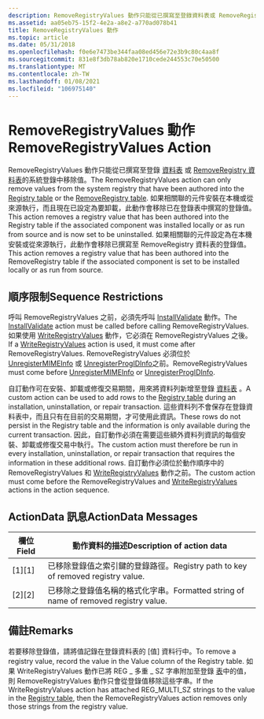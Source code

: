 ```yaml
---
description: RemoveRegistryValues 動作只能從已撰寫至登錄資料表或 RemoveRegistry 資料表的系統登錄中移除值。
ms.assetid: aa05eb75-15f2-4e2a-a8e2-a770ad078b41
title: RemoveRegistryValues 動作
ms.topic: article
ms.date: 05/31/2018
ms.openlocfilehash: f0e6e7473be344faa08ed456e72e3b9c80c4aa8f
ms.sourcegitcommit: 831e8f3db78ab820e1710cede244553c70e50500
ms.translationtype: MT
ms.contentlocale: zh-TW
ms.lasthandoff: 01/08/2021
ms.locfileid: "106975140"
---
```

# <a name="removeregistryvalues-action"></a><span data-ttu-id="916ce-103">RemoveRegistryValues 動作</span><span class="sxs-lookup"><span data-stu-id="916ce-103">RemoveRegistryValues Action</span></span>

<span data-ttu-id="916ce-104">RemoveRegistryValues 動作只能從已撰寫至登錄 [資料表](registry-table.md) 或 [RemoveRegistry 資料表](removeregistry-table.md)的系統登錄中移除值。</span><span class="sxs-lookup"><span data-stu-id="916ce-104">The RemoveRegistryValues action can only remove values from the system registry that have been authored into the [Registry table](registry-table.md) or the [RemoveRegistry table](removeregistry-table.md).</span></span> <span data-ttu-id="916ce-105">如果相關聯的元件安裝在本機或從來源執行，而且現在已設定為要卸載，此動作會移除已在登錄表中撰寫的登錄值。</span><span class="sxs-lookup"><span data-stu-id="916ce-105">This action removes a registry value that has been authored into the Registry table if the associated component was installed locally or as run from source and is now set to be uninstalled.</span></span> <span data-ttu-id="916ce-106">如果相關聯的元件設定為在本機安裝或從來源執行，此動作會移除已撰寫至 RemoveRegistry 資料表的登錄值。</span><span class="sxs-lookup"><span data-stu-id="916ce-106">This action removes a registry value that has been authored into the RemoveRegistry table if the associated component is set to be installed locally or as run from source.</span></span>

## <a name="sequence-restrictions"></a><span data-ttu-id="916ce-107">順序限制</span><span class="sxs-lookup"><span data-stu-id="916ce-107">Sequence Restrictions</span></span>

<span data-ttu-id="916ce-108">呼叫 RemoveRegistryValues 之前，必須先呼叫 [InstallValidate](installvalidate-action.md) 動作。</span><span class="sxs-lookup"><span data-stu-id="916ce-108">The [InstallValidate](installvalidate-action.md) action must be called before calling RemoveRegistryValues.</span></span> <span data-ttu-id="916ce-109">如果使用 [WriteRegistryValues](writeregistryvalues-action.md) 動作，它必須在 RemoveRegistryValues 之後。</span><span class="sxs-lookup"><span data-stu-id="916ce-109">If a [WriteRegistryValues](writeregistryvalues-action.md) action is used, it must come after RemoveRegistryValues.</span></span> <span data-ttu-id="916ce-110">RemoveRegistryValues 必須位於 [UnregisterMIMEInfo](unregistermimeinfo-action.md) 或 [UnregisterProgIDInfo](unregisterprogidinfo-action.md)之前。</span><span class="sxs-lookup"><span data-stu-id="916ce-110">RemoveRegistryValues must come before [UnregisterMIMEInfo](unregistermimeinfo-action.md) or [UnregisterProgIDInfo](unregisterprogidinfo-action.md).</span></span>

<span data-ttu-id="916ce-111">自訂動作可在安裝、卸載或修復交易期間，用來將資料列新增至登錄 [資料表](registry-table.md) 。</span><span class="sxs-lookup"><span data-stu-id="916ce-111">A custom action can be used to add rows to the [Registry table](registry-table.md) during an installation, uninstallation, or repair transaction.</span></span> <span data-ttu-id="916ce-112">這些資料列不會保存在登錄資料表中，而且只有在目前的交易期間，才可使用此資訊。</span><span class="sxs-lookup"><span data-stu-id="916ce-112">These rows do not persist in the Registry table and the information is only available during the current transaction.</span></span> <span data-ttu-id="916ce-113">因此，自訂動作必須在需要這些額外資料列資訊的每個安裝、卸載或修復交易中執行。</span><span class="sxs-lookup"><span data-stu-id="916ce-113">The custom action must therefore be run in every installation, uninstallation, or repair transaction that requires the information in these additional rows.</span></span> <span data-ttu-id="916ce-114">自訂動作必須位於動作順序中的 RemoveRegistryValues 和 [WriteRegistryValues](writeregistryvalues-action.md) 動作之前。</span><span class="sxs-lookup"><span data-stu-id="916ce-114">The custom action must come before the RemoveRegistryValues and [WriteRegistryValues](writeregistryvalues-action.md) actions in the action sequence.</span></span>

## <a name="actiondata-messages"></a><span data-ttu-id="916ce-115">ActionData 訊息</span><span class="sxs-lookup"><span data-stu-id="916ce-115">ActionData Messages</span></span>



| <span data-ttu-id="916ce-116">欄位</span><span class="sxs-lookup"><span data-stu-id="916ce-116">Field</span></span> | <span data-ttu-id="916ce-117">動作資料的描述</span><span class="sxs-lookup"><span data-stu-id="916ce-117">Description of action data</span></span>                          |
|-------|-----------------------------------------------------|
| <span data-ttu-id="916ce-118">\[1\]</span><span class="sxs-lookup"><span data-stu-id="916ce-118">\[1\]</span></span> | <span data-ttu-id="916ce-119">已移除登錄值之索引鍵的登錄路徑。</span><span class="sxs-lookup"><span data-stu-id="916ce-119">Registry path to key of removed registry value.</span></span>     |
| <span data-ttu-id="916ce-120">\[2\]</span><span class="sxs-lookup"><span data-stu-id="916ce-120">\[2\]</span></span> | <span data-ttu-id="916ce-121">已移除之登錄值名稱的格式化字串。</span><span class="sxs-lookup"><span data-stu-id="916ce-121">Formatted string of name of removed registry value.</span></span> |



 

## <a name="remarks"></a><span data-ttu-id="916ce-122">備註</span><span class="sxs-lookup"><span data-stu-id="916ce-122">Remarks</span></span>

<span data-ttu-id="916ce-123">若要移除登錄值，請將值記錄在登錄資料表的 [值] 資料行中。</span><span class="sxs-lookup"><span data-stu-id="916ce-123">To remove a registry value, record the value in the Value column of the Registry table.</span></span> <span data-ttu-id="916ce-124">如果 WriteRegistryValues 動作已將 REG \_ 多重 \_ SZ 字串附加至登錄 [表](registry-table.md)中的值，則 RemoveRegistryValues 動作只會從登錄值移除這些字串。</span><span class="sxs-lookup"><span data-stu-id="916ce-124">If the WriteRegistryValues action has attached REG\_MULTI\_SZ strings to the value in the [Registry table](registry-table.md), then the RemoveRegistryValues action removes only those strings from the registry value.</span></span>

 

 



